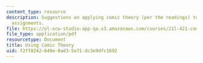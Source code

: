 ```yaml
---
content_type: resource
description: Suggestions on applying comic theory (per the readings) to one's essay
  assignments.
file: https://ol-ocw-studio-app-qa.s3.amazonaws.com/courses/21l-421-comedy-spring-2008/f2ff8242649e0ad35e71dc3e9dfc1692_using_theory.pdf
file_type: application/pdf
resourcetype: Document
title: Using Comic Theory
uid: f2ff8242-649e-0ad3-5e71-dc3e9dfc1692
---
```

